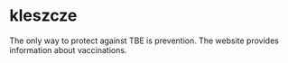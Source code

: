 kleszcze
========

The only way to protect against TBE is prevention. The website provides information about vaccinations.